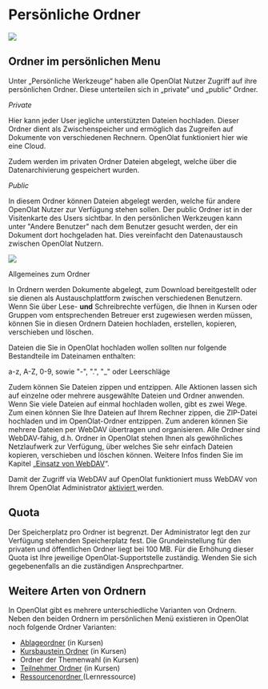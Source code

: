 # Persönliche Ordner


![](../download/attachments/16056552/folder.png)

## Ordner im persönlichen Menu

Unter „Persönliche Werkzeuge“ haben alle OpenOlat Nutzer Zugriff auf ihre
persönlichen Ordner. Diese unterteilen sich in „private“ und „public“ Ordner.

 _Private_

Hier kann jeder User jegliche unterstützten Dateien hochladen. Dieser Ordner
dient als Zwischenspeicher und ermöglich das Zugreifen auf Dokumente von
verschiedenen Rechnern. OpenOlat funktioniert hier wie eine Cloud.

Zudem werden im privaten Ordner Dateien abgelegt, welche über die
Datenarchivierung gespeichert wurden.

 _Public_

In diesem Ordner können Dateien abgelegt werden, welche für andere OpenOlat
Nutzer zur Verfügung stehen sollen. Der public Ordner ist in der Visitenkarte
des Users sichtbar. In den persönlichen Werkzeugen kann unter "Andere
Benutzer" nach dem Benutzer gesucht werden, der ein Dokument dort hochgeladen
hat. Dies vereinfacht den Datenaustausch zwischen OpenOlat Nutzern.

![](../download/attachments/590041/pers_ordner_DE.png)

Allgemeines zum Ordner

In Ordnern werden Dokumente abgelegt, zum Download bereitgestellt oder sie
dienen als Austauschplattform zwischen verschiedenen Benutzern. Wenn Sie über
Lese-  **und**  Schreibrechte verfügen, die Ihnen in Kursen oder Gruppen vom
entsprechenden Betreuer erst zugewiesen werden müssen, können Sie in diesen
Ordnern Dateien hochladen, erstellen, kopieren, verschieben und löschen.

Dateien die Sie in OpenOlat hochladen wollen sollten nur folgende Bestandteile
im Dateinamen enthalten:

a-z, A-Z, 0-9, sowie "-", ".", "_" oder Leerschläge

Zudem können Sie Dateien zippen und entzippen. Alle Aktionen lassen sich auf
einzelne oder mehrere ausgewählte Dateien und Ordner anwenden. Wenn Sie viele
Dateien auf einmal hochladen wollen, gibt es zwei Wege. Zum einen können Sie
Ihre Dateien auf Ihrem Rechner zippen, die ZIP-Datei hochladen und im
OpenOlat-Ordner entzippen. Zum anderen können Sie mehrere Dateien per WebDAV
übertragen und organisieren. Alle Ordner sind WebDAV-fähig, d.h. Ordner in
OpenOlat stehen Ihnen als gewöhnliches Netzlaufwerk zur Verfügung, über
welches Sie sehr einfach Dateien kopieren, verschieben und löschen können.
Weitere Infos finden Sie im Kapitel „[Einsatz von
WebDAV](../display/OO161DE/Einsatz+von+WebDAV.html)“.

Damit der Zugriff via WebDAV auf OpenOlat funktioniert muss WebDAV von Ihrem
OpenOlat Administrator [aktiviert ](../display/OO141EN/WebDAV.html)werden.

## Quota

Der Speicherplatz pro Ordner ist begrenzt. Der Administrator legt den zur
Verfügung stehenden Speicherplatz fest. Die Grundeinstellung für den privaten
und öffentlichen Ordner liegt bei 100 MB. Für die Erhöhung dieser Quota ist
Ihre jeweilige OpenOlat-Supportstelle zuständig. Wenden Sie sich
gegebenenfalls an die zuständigen Ansprechpartner.

## Weitere Arten von Ordnern

In OpenOlat gibt es mehrere unterschiedliche Varianten von Ordnern. Neben den
beiden Ordnern im persönlichen Menü existieren in OpenOlat noch folgende
Ordner Varianten:

  * [Ablageordner](../display/OO161DE/Einsatz+der+Kurswerkzeuge.html) (in Kursen)   
  * [Kursbaustein Ordner](../display/OO161DE/Wissensvermittlung.html#Wissensvermittlung-_ordner) (in Kursen) 
  * Ordner der Themenwahl (in Kursen)
  * [Teilnehmer Ordner](../display/OO161DE/Kommunikation+und+Kollaboration.html#KommunikationundKollaboration-_participantfolder) (in Kursen)
  * [Ressourcenordner ](../display/OO161DE/Kurseinstellungen.html#Kurseinstellungen-_detail_ressourcen)(Lernressource) 

